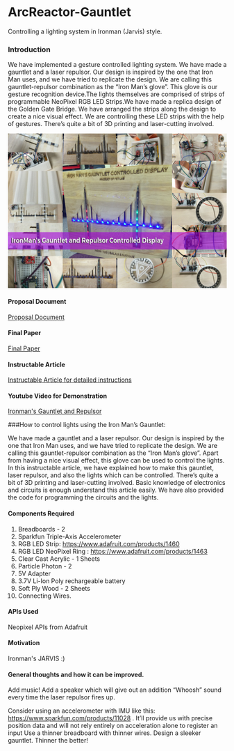 # ArcReactor-Gauntlet
Controlling a lighting system in Ironman (Jarvis) style.

### Introduction
We have implemented a gesture controlled lighting system. We have made a gauntlet and a laser repulsor. Our design is inspired by the one that Iron Man uses, and we have tried to replicate the design. We are calling this gauntlet-repulsor combination as the “Iron Man’s glove”. This glove is our gesture recognition device.The lights themselves are comprised of strips of programmable NeoPixel RGB LED Strips.We have made a replica design of the Golden Gate Bridge. We have arranged the strips along the design to create a nice visual effect. We are controlling these LED strips with the help of gestures. There’s quite a bit of 3D printing and laser-cutting involved.

![Network Strength Simulation](/Images/GauntletDisplayBanner.jpg)

#### Proposal Document
[Proposal Document](https://github.com/nathan5x/ArcReactor-Gauntlet/blob/master/Docs/ArcReactor_Proposal.pdf)

#### Final Paper
[Final Paper](https://github.com/nathan5x/ArcReactor-Gauntlet/blob/master/Docs/FinalPaper.pdf)

#### Instructable Article
[Instructable Article for detailed instructions](http://www.instructables.com/id/Ironmans-ArcReactor-Gauntlet-Light-Controlling-Sys/)

#### Youtube Video for Demonstration
[Ironman's Gauntlet and Repulsor](https://youtu.be/D1eNAbzzMB0)

###How to control lights using the Iron Man’s Gauntlet:

We have made a gauntlet and a laser repulsor. Our design is inspired by the one that Iron Man uses, and we have tried to replicate the design. We are calling this gauntlet-repulsor combination as the “Iron Man’s glove”.
Apart from having a nice visual effect, this glove can be used to control the lights.
In this instructable article, we have explained how to make this gauntlet, laser repulsor, and also the lights which can be controlled. There’s quite a bit of 3D printing and laser-cutting involved. Basic knowledge of electronics and circuits is enough understand this article easily. We have also provided the code for programming the circuits and the lights.

#### Components Required
1. Breadboards - 2
2. Sparkfun Triple-Axis Accelerometer
3. RGB LED Strip: https://www.adafruit.com/products/1460
4. RGB LED NeoPixel Ring : https://www.adafruit.com/products/1463
5. Clear Cast Acrylic - 1 Sheets
6. Particle Photon - 2
7. 5V Adapter
8. 3.7V Li-Ion Poly rechargeable battery
9. Soft Ply Wood - 2 Sheets
10. Connecting Wires.

#### APIs Used
Neopixel APIs from Adafruit

#### Motivation
Ironman's JARVIS :)

#### General thoughts and how it can be improved.
Add music! Add a speaker which will give out an addition “Whoosh” sound every time the laser repulsor fires up.

Consider using an accelerometer with IMU like this: https://www.sparkfun.com/products/11028 . It’ll provide us with precise position data and will not rely entirely on acceleration alone to register an input
Use a thinner breadboard with thinner wires. Design a sleeker gauntlet. Thinner the better!
